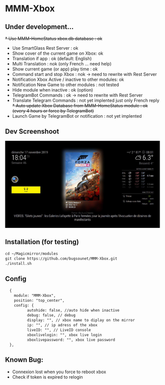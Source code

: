 # MMM-Xbox

## Under development...

~~* Use MMM-HomeStatus xbox.db database : ok~~
* Use SmartGlass Rest Server : ok
* Show cover of the current game on Xbox: ok
* Translation if app : ok (default: English)
* Multi Translation : nok (only French ... need help)
* Show current game (or app) play time : ok
* Command start and stop Xbox : nok -> need to rewrite with Rest Server
* Notification Xbox Active / inactive to other modules: ok
* Notification New Game to other modules : not tested
* Hide module when inactive : ok (option)
* TelegramBot Commands : ok -> need to rewrite with Rest Server
* Translate Telegram Commands : not yet implented just only French reply
~~* Auto update Xbox Database from MMM-HomeStatus module : ok (every 4 hours or force by TelegramBot)~~
* Launch Game by TelegramBot or notification : not yet implented

## Dev Screenshoot
![](https://github.com/bugsounet/MMM-Xbox/blob/master/screenshot.jpg)

## Installation (for testing)
```
cd ~/Magicmirror/modules
git clone https://github.com/bugsounet/MMM-Xbox.git
./install.sh
```

## Config
```
  {
    module: "MMM-Xbox",
    position: "top_center",
    config: {
		  autohide: false, //auto hide when inactive
		  debug: false, // debug
		  display: "", // xbox name to diplay on the mirror
		  ip: "", // ip adress of the xbox
		  liveID: "", // LiveID console
		  xboxlivelogin: "", xbox live login
		  xboxlivepassword: "", xbox live password
  },
```

## Known Bug:
* Connexion lost when you force to reboot xbox
* Check if token is expired to relogin
